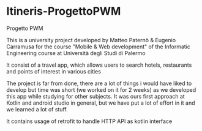 # Itineris-ProgettoPWM
Progetto PWM

This is a university project developed by Matteo Paternò & Eugenio Carramusa for the course "Mobile & Web development" of the Informatic Engineering course at Università degli Studi di Palermo

It consist of a travel app, which allows users to search hotels, restaurants and points of interest in various cities

The project is far from done, there are a lot of things i would have liked to develop but time was short (we worked on it for 2 weeks) as we developed this app while studying for other subjects.
It was ours first approach at Kotlin and android studio in general, but we have put a lot of effort in it and we learned a lot of stuff.

It contains usage of retrofit to handle HTTP API as kotlin interface
